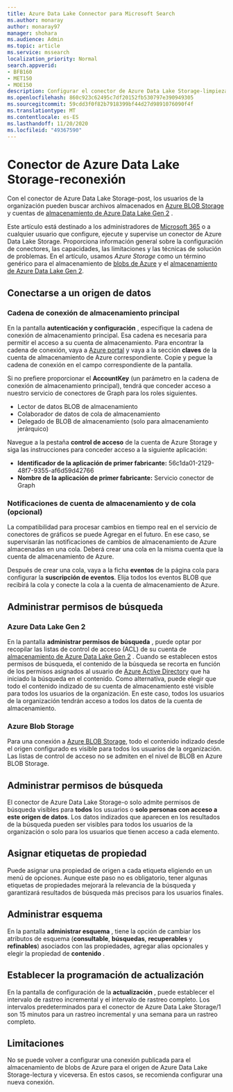 ```yaml
---
title: Azure Data Lake Connector para Microsoft Search
ms.author: monaray
author: monaray97
manager: shohara
ms.audience: Admin
ms.topic: article
ms.service: mssearch
localization_priority: Normal
search.appverid:
- BFB160
- MET150
- MOE150
description: Configurar el conector de Azure Data Lake Storage-limpieza para Microsoft Search
ms.openlocfilehash: 860c923c62495c7df20152fb530797e390949305
ms.sourcegitcommit: 59cdd3f0f82b7918399bf44d27d9891076090f4f
ms.translationtype: MT
ms.contentlocale: es-ES
ms.lasthandoff: 11/20/2020
ms.locfileid: "49367590"
---
```

# <a name="azure-data-lake-storage-gen2-connector"></a>Conector de Azure Data Lake Storage-reconexión

Con el conector de Azure Data Lake Storage-post, los usuarios de la organización pueden buscar archivos almacenados en [Azure BLOB Storage](https://docs.microsoft.com/azure/storage/blobs/storage-blobs-introduction) y cuentas de [almacenamiento de Azure Data Lake Gen 2](https://docs.microsoft.com/azure/storage/blobs/data-lake-storage-introduction) .

Este artículo está destinado a los administradores de [Microsoft 365](https://www.microsoft.com/microsoft-365) o a cualquier usuario que configure, ejecute y supervise un conector de Azure Data Lake Storage. Proporciona información general sobre la configuración de conectores, las capacidades, las limitaciones y las técnicas de solución de problemas. En el artículo, usamos *Azure Storage* como un término genérico para el almacenamiento de [blobs de Azure](https://docs.microsoft.com/azure/storage/blobs/storage-blobs-introduction) y el [almacenamiento de Azure Data Lake Gen 2](https://docs.microsoft.com/azure/storage/blobs/data-lake-storage-introduction).

## <a name="connect-to-a-data-source"></a>Conectarse a un origen de datos

### <a name="primary-storage-connection-string"></a>Cadena de conexión de almacenamiento principal

En la pantalla **autenticación y configuración** , especifique la cadena de conexión de almacenamiento principal. Esa cadena es necesaria para permitir el acceso a su cuenta de almacenamiento. Para encontrar la cadena de conexión, vaya a [Azure portal](https://ms.portal.azure.com/#home) y vaya a la sección **claves** de la cuenta de almacenamiento de Azure correspondiente. Copie y pegue la cadena de conexión en el campo correspondiente de la pantalla.

Si no prefiere proporcionar el **AccountKey** (un parámetro en la cadena de conexión de almacenamiento principal), tendrá que conceder acceso a nuestro servicio de conectores de Graph para los roles siguientes.

* Lector de datos BLOB de almacenamiento
* Colaborador de datos de cola de almacenamiento
* Delegado de BLOB de almacenamiento (solo para almacenamiento jerárquico)

Navegue a la pestaña **control de acceso** de la cuenta de Azure Storage y siga las instrucciones para conceder acceso a la siguiente aplicación:

* **Identificador de la aplicación de primer fabricante:** 56c1da01-2129-48f7-9355-af6d59d42766
* **Nombre de la aplicación de primer fabricante:** Servicio conector de Graph

### <a name="storage-account-and-queue-notifications-optional"></a>Notificaciones de cuenta de almacenamiento y de cola (opcional)

La compatibilidad para procesar cambios en tiempo real en el servicio de conectores de gráficos se puede Agregar en el futuro. En ese caso, se supervisarán las notificaciones de cambios de almacenamiento de Azure almacenadas en una cola. Deberá crear una cola en la misma cuenta que la cuenta de almacenamiento de Azure.

Después de crear una cola, vaya a la ficha **eventos** de la página cola para configurar la **suscripción de eventos**. Elija todos los eventos BLOB que recibirá la cola y conecte la cola a la cuenta de almacenamiento de Azure.

## <a name="manage-search-permissions"></a>Administrar permisos de búsqueda

### <a name="azure-data-lake-gen-2"></a>Azure Data Lake Gen 2

En la pantalla **administrar permisos de búsqueda** , puede optar por recopilar las listas de control de acceso (ACL) de su cuenta de [almacenamiento de Azure Data Lake Gen 2](https://docs.microsoft.com/azure/storage/blobs/data-lake-storage-introduction) . Cuando se establecen estos permisos de búsqueda, el contenido de la búsqueda se recorta en función de los permisos asignados al usuario de [Azure Active Directory](https://docs.microsoft.com/azure/active-directory/) que ha iniciado la búsqueda en el contenido. Como alternativa, puede elegir que todo el contenido indizado de su cuenta de almacenamiento esté visible para todos los usuarios de la organización. En este caso, todos los usuarios de la organización tendrán acceso a todos los datos de la cuenta de almacenamiento.

### <a name="azure-blob-storage"></a>Azure Blob Storage

Para una conexión a [Azure BLOB Storage](https://docs.microsoft.com/azure/storage/blobs/storage-blobs-introduction), todo el contenido indizado desde el origen configurado es visible para todos los usuarios de la organización. Las listas de control de acceso no se admiten en el nivel de BLOB en Azure BLOB Storage.

## <a name="manage-search-permissions"></a>Administrar permisos de búsqueda

El conector de Azure Data Lake Storage-o solo admite permisos de búsqueda visibles para **todos** los usuarios o **solo personas con acceso a este origen de datos**. Los datos indizados que aparecen en los resultados de la búsqueda pueden ser visibles para todos los usuarios de la organización o solo para los usuarios que tienen acceso a cada elemento.

## <a name="assign-property-labels"></a>Asignar etiquetas de propiedad

Puede asignar una propiedad de origen a cada etiqueta eligiendo en un menú de opciones. Aunque este paso no es obligatorio, tener algunas etiquetas de propiedades mejorará la relevancia de la búsqueda y garantizará resultados de búsqueda más precisos para los usuarios finales.

## <a name="manage-schema"></a>Administrar esquema

En la pantalla **administrar esquema** , tiene la opción de cambiar los atributos de esquema (**consultable**, **búsquedas**, **recuperables** y **refinables**) asociados con las propiedades, agregar alias opcionales y elegir la propiedad de **contenido** .

## <a name="set-the-refresh-schedule"></a>Establecer la programación de actualización

En la pantalla de configuración de la **actualización** , puede establecer el intervalo de rastreo incremental y el intervalo de rastreo completo. Los intervalos predeterminados para el conector de Azure Data Lake Storage/1 son 15 minutos para un rastreo incremental y una semana para un rastreo completo.

## <a name="limitations"></a>Limitaciones

No se puede volver a configurar una conexión publicada para el almacenamiento de blobs de Azure para el origen de Azure Data Lake Storage-lectura y viceversa. En estos casos, se recomienda configurar una nueva conexión.
